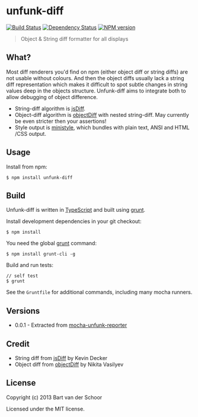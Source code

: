 # unfunk-diff

[![Build Status](https://secure.travis-ci.org/Bartvds/unfunk-diff.png?branch=master)](http://travis-ci.org/Bartvds/unfunk-diff) [![Dependency Status](https://gemnasium.com/Bartvds/unfunk-diff.png)](https://gemnasium.com/Bartvds/unfunk-diff) [![NPM version](https://badge.fury.io/js/unfunk-diff.png)](http://badge.fury.io/js/unfunk-diff)

> Object & String diff formatter for all displays

## What?

Most diff renderers you'd find on npm (either object diff or string diffs) are not usable without colours. And then the object diffs usually lack a string diff representation which makes it difficult to spot subtle changes in string values deep in the objects structure. Unfunk-diff aims to integrate both to allow debugging of object difference.

* String-diff algorithm is [jsDiff](https://github.com/kpdecker/jsdiff). 
* Object-diff algorithm is [objectDiff](https://github.com/NV/objectDiff.js) with nested string-diff. May currently be even stricter then your assertions!
* Style output is [ministyle](https://github.com/Bartvds/ministyle), which bundles with plain text, ANSI and HTML /CSS output.

## Usage

Install from npm:

````
$ npm install unfunk-diff
```` 

## Build

Unfunk-diff is written in [TypeScript](http://typescript.com) and built using [grunt](http://gruntjs.com).

Install development dependencies in your git checkout:
````
$ npm install
````

You need the global [grunt](http://gruntjs.com) command:
````
$ npm install grunt-cli -g
````

Build and run tests:
````
// self test
$ grunt
````

See the `Gruntfile` for additional commands, including many mocha runners.

## Versions

* 0.0.1 - Extracted from [mocha-unfunk-reporter](https://github.com/Bartvds/mocha-unfunk-reporter)

## Credit

* String diff from [jsDiff](https://github.com/kpdecker/jsdiff) by Kevin Decker
* Object diff from [objectDiff](https://github.com/NV/objectDiff.js) by Nikita Vasilyev

## License

Copyright (c) 2013 Bart van der Schoor

Licensed under the MIT license.